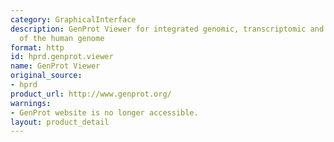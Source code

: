 ```yaml
---
category: GraphicalInterface
description: GenProt Viewer for integrated genomic, transcriptomic and proteomic view
  of the human genome
format: http
id: hprd.genprot.viewer
name: GenProt Viewer
original_source:
- hprd
product_url: http://www.genprot.org/
warnings:
- GenProt website is no longer accessible.
layout: product_detail
---
```

